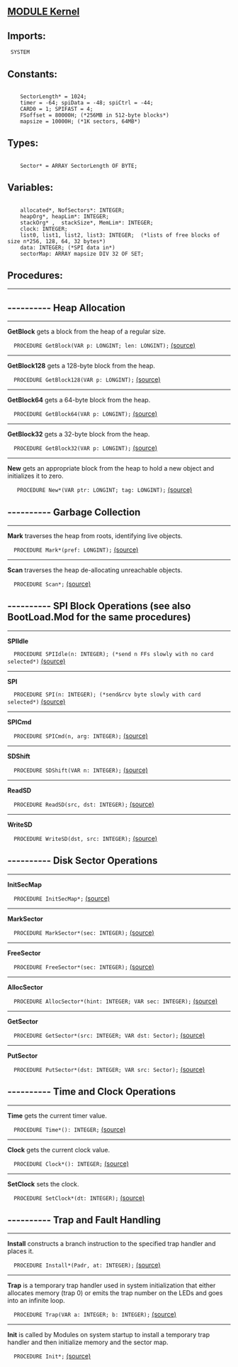 
## [MODULE Kernel](https://github.com/io-core/Kernel/blob/main/Kernel.Mod)

  ## Imports:
` SYSTEM`

## Constants:
```
 
    SectorLength* = 1024;
    timer = -64; spiData = -48; spiCtrl = -44;
    CARD0 = 1; SPIFAST = 4;
    FSoffset = 80000H; (*256MB in 512-byte blocks*)
    mapsize = 10000H; (*1K sectors, 64MB*)

```
## Types:
```
 
    Sector* = ARRAY SectorLength OF BYTE;

```
## Variables:
```
 
    allocated*, NofSectors*: INTEGER;
    heapOrg*, heapLim*: INTEGER; 
    stackOrg* ,  stackSize*, MemLim*: INTEGER;
    clock: INTEGER;
    list0, list1, list2, list3: INTEGER;  (*lists of free blocks of size n*256, 128, 64, 32 bytes*)
    data: INTEGER; (*SPI data in*)
    sectorMap: ARRAY mapsize DIV 32 OF SET;

```
## Procedures:
---
## ---------- Heap Allocation
---
**GetBlock** gets a block from the heap of a regular size. 

`  PROCEDURE GetBlock(VAR p: LONGINT; len: LONGINT);` [(source)](https://github.com/io-orig/System/blob/main/Kernel.Mod#L59)

---
**GetBlock128** gets a 128-byte block from the heap.

`  PROCEDURE GetBlock128(VAR p: LONGINT);` [(source)](https://github.com/io-orig/System/blob/main/Kernel.Mod#L82)

---
**GetBlock64** gets a 64-byte block from the heap. 

`  PROCEDURE GetBlock64(VAR p: LONGINT);` [(source)](https://github.com/io-orig/System/blob/main/Kernel.Mod#L95)

---
**GetBlock32** gets a 32-byte block from the heap.

`  PROCEDURE GetBlock32(VAR p: LONGINT);` [(source)](https://github.com/io-orig/System/blob/main/Kernel.Mod#L108)

---
**New** gets an appropriate block from the heap to hold a new object and initializes it to zero. 

`   PROCEDURE New*(VAR ptr: LONGINT; tag: LONGINT);` [(source)](https://github.com/io-orig/System/blob/main/Kernel.Mod#L121)

## ---------- Garbage Collection
---
**Mark** traverses the heap from roots, identifying live objects. 

`  PROCEDURE Mark*(pref: LONGINT);` [(source)](https://github.com/io-orig/System/blob/main/Kernel.Mod#L144)

---
**Scan** traverses the heap de-allocating unreachable objects. 

`  PROCEDURE Scan*;` [(source)](https://github.com/io-orig/System/blob/main/Kernel.Mod#L169)

## ---------- SPI Block Operations (see also BootLoad.Mod for the same procedures)
---
**SPIIdle** 

`  PROCEDURE SPIIdle(n: INTEGER); (*send n FFs slowly with no card selected*)` [(source)](https://github.com/io-orig/System/blob/main/Kernel.Mod#L205)

---
**SPI** 

`  PROCEDURE SPI(n: INTEGER); (*send&rcv byte slowly with card selected*)` [(source)](https://github.com/io-orig/System/blob/main/Kernel.Mod#L217)

---
**SPICmd** 

`  PROCEDURE SPICmd(n, arg: INTEGER);` [(source)](https://github.com/io-orig/System/blob/main/Kernel.Mod#L227)

---
**SDShift** 

`  PROCEDURE SDShift(VAR n: INTEGER);` [(source)](https://github.com/io-orig/System/blob/main/Kernel.Mod#L243)

---
**ReadSD** 

`  PROCEDURE ReadSD(src, dst: INTEGER);` [(source)](https://github.com/io-orig/System/blob/main/Kernel.Mod#L255)

---
**WriteSD** 

`  PROCEDURE WriteSD(dst, src: INTEGER);` [(source)](https://github.com/io-orig/System/blob/main/Kernel.Mod#L273)

## ---------- Disk Sector Operations
---
**InitSecMap** 

`  PROCEDURE InitSecMap*;` [(source)](https://github.com/io-orig/System/blob/main/Kernel.Mod#L295)

---
**MarkSector** 

`  PROCEDURE MarkSector*(sec: INTEGER);` [(source)](https://github.com/io-orig/System/blob/main/Kernel.Mod#L305)

---
**FreeSector** 

`  PROCEDURE FreeSector*(sec: INTEGER);` [(source)](https://github.com/io-orig/System/blob/main/Kernel.Mod#L314)

---
**AllocSector** 

`  PROCEDURE AllocSector*(hint: INTEGER; VAR sec: INTEGER);` [(source)](https://github.com/io-orig/System/blob/main/Kernel.Mod#L323)

---
**GetSector** 

`  PROCEDURE GetSector*(src: INTEGER; VAR dst: Sector);` [(source)](https://github.com/io-orig/System/blob/main/Kernel.Mod#L337)

---
**PutSector** 

`  PROCEDURE PutSector*(dst: INTEGER; VAR src: Sector);` [(source)](https://github.com/io-orig/System/blob/main/Kernel.Mod#L347)

## ---------- Time and Clock Operations
---
**Time** gets the current timer value.

`  PROCEDURE Time*(): INTEGER;` [(source)](https://github.com/io-orig/System/blob/main/Kernel.Mod#L361)

---
**Clock** gets the current clock value.

`  PROCEDURE Clock*(): INTEGER;` [(source)](https://github.com/io-orig/System/blob/main/Kernel.Mod#L370)

---
**SetClock** sets the clock.

`  PROCEDURE SetClock*(dt: INTEGER);` [(source)](https://github.com/io-orig/System/blob/main/Kernel.Mod#L378)

## ---------- Trap and Fault Handling
---
**Install** constructs a branch instruction to the specified trap handler and places it.

`  PROCEDURE Install*(Padr, at: INTEGER);` [(source)](https://github.com/io-orig/System/blob/main/Kernel.Mod#L390)

---
**Trap** is a temporary trap handler used in system initialization that either allocates memory (trap 0) or 
emits the trap number on the LEDs and goes into an infinite loop.

`  PROCEDURE Trap(VAR a: INTEGER; b: INTEGER);` [(source)](https://github.com/io-orig/System/blob/main/Kernel.Mod#L399)

---
**Init** is called by Modules on system startup to install a temporary trap handler and then initialize memory and the sector map. 

`  PROCEDURE Init*;` [(source)](https://github.com/io-orig/System/blob/main/Kernel.Mod#L411)

